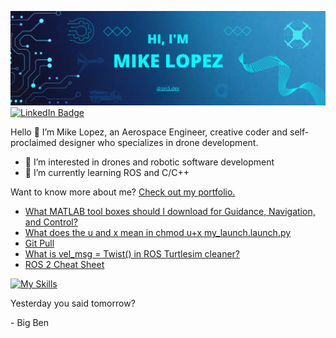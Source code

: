 [![Mike's GitHub Banner](./equipment/MikeLopezBanner.png)](https://dron3.dev)
[![LinkedIn Badge](https://img.shields.io/badge/LinkedIn-Profile-informational?style=flat&logo=linkedin&logoColor=white&color=0D76A8)](https://www.linkedin.com/in/mike-lopez/)

Hello 👋
I’m Mike Lopez, an Aerospace Engineer, creative coder and self-proclaimed designer who specializes in drone development. 
- 👀 I’m interested in drones and robotic software development
- 🌱 I’m currently learning ROS and C/C++

Want to know more about me? [Check out my portfolio.](https://mikelopez.io)


<!-- BLOG-POST-LIST:START -->
- [What MATLAB tool boxes should I download for Guidance, Navigation, and Control?](https://www.mikelopez.io/post/what-matlab-tool-boxes-should-i-download-for-guidance-navigation-and-control)
- [What does the u and x mean in chmod u+x my_launch.launch.py](https://www.mikelopez.io/post/what-does-the-u-and-x-mean-in-chmod-u-x-my_launch-launch-py)
- [Git Pull](https://www.mikelopez.io/post/git-pull)
- [What is vel_msg = Twist&lpar;&rpar; in ROS Turtlesim cleaner?](https://www.mikelopez.io/post/what-is-vel_msg-twist-in-ros-turtlesim-cleaner)
- [ROS 2 Cheat Sheet](https://www.mikelopez.io/post/ros-2-cheat-sheet)
<!-- BLOG-POST-LIST:END --> 

<!-- SKILLS-LIST:START -->

[![My Skills](https://skillicons.dev/icons?i=atom,arduino,autocad,cpp,cmake,github,html,linux,matlab,octave,pr,py,raspberrypi,react,ros,visualstudio)](https://skillicons.dev)

<!-- SKILLS-LIST:END --> 

<p>Yesterday you said tomorrow?</p>

<p>- Big Ben</p>
